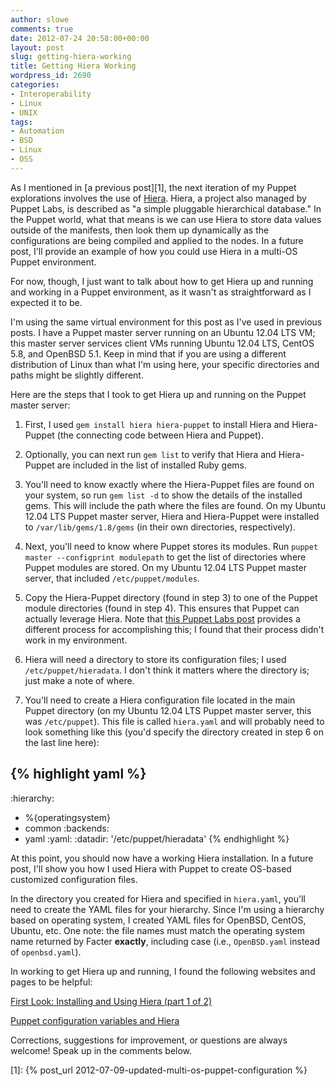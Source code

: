 ```yaml
---
author: slowe
comments: true
date: 2012-07-24 20:58:00+00:00
layout: post
slug: getting-hiera-working
title: Getting Hiera Working
wordpress_id: 2690
categories:
- Interoperability
- Linux
- UNIX
tags:
- Automation
- BSD
- Linux
- OSS
---
```


As I mentioned in [a previous post][1], the next iteration of my Puppet explorations involves the use of [Hiera](http://projects.puppetlabs.com/projects/hiera). Hiera, a project also managed by Puppet Labs, is described as "a simple pluggable hierarchical database." In the Puppet world, what that means is we can use Hiera to store data values outside of the manifests, then look them up dynamically as the configurations are being compiled and applied to the nodes. In a future post, I'll provide an example of how you could use Hiera in a multi-OS Puppet environment.

For now, though, I just want to talk about how to get Hiera up and running and working in a Puppet environment, as it wasn't as straightforward as I expected it to be.

I'm using the same virtual environment for this post as I've used in previous posts. I have a Puppet master server running on an Ubuntu 12.04 LTS VM; this master server services client VMs running Ubuntu 12.04 LTS, CentOS 5.8, and OpenBSD 5.1. Keep in mind that if you are using a different distribution of Linux than what I'm using here, your specific directories and paths might be slightly different.

Here are the steps that I took to get Hiera up and running on the Puppet master server:

1. First, I used `gem install hiera hiera-puppet` to install Hiera and Hiera-Puppet (the connecting code between Hiera and Puppet).

2. Optionally, you can next run `gem list` to verify that Hiera and Hiera-Puppet are included in the list of installed Ruby gems.

3. You'll need to know exactly where the Hiera-Puppet files are found on your system, so run `gem list -d` to show the details of the installed gems. This will include the path where the files are found. On my Ubuntu 12.04 LTS Puppet master server, Hiera and Hiera-Puppet were installed to `/var/lib/gems/1.8/gems` (in their own directories, respectively).

4. Next, you'll need to know where Puppet stores its modules. Run `puppet master --configprint modulepath` to get the list of directories where Puppet modules are stored. On my Ubuntu 12.04 LTS Puppet master server, that included `/etc/puppet/modules`.

5. Copy the Hiera-Puppet directory (found in step 3) to one of the Puppet module directories (found in step 4). This ensures that Puppet can actually leverage Hiera. Note that [this Puppet Labs post](http://puppetlabs.com/blog/first-look-installing-and-using-hiera/) provides a different process for accomplishing this; I found that their process didn't work in my environment.

6. Hiera will need a directory to store its configuration files; I used `/etc/puppet/hieradata`. I don't think it matters where the directory is; just make a note of where.

7. You'll need to create a Hiera configuration file located in the main Puppet directory (on my Ubuntu 12.04 LTS Puppet master server, this was `/etc/puppet`). This file is called `hiera.yaml` and will probably need to look something like this (you'd specify the directory created in step 6 on the last line here):

{% highlight yaml %}
---
:hierarchy:
  - %{operatingsystem}
  - common
:backends:
  - yaml
:yaml:
  :datadir: '/etc/puppet/hieradata'
{% endhighlight %}

At this point, you should now have a working Hiera installation. In a future post, I'll show you how I used Hiera with Puppet to create OS-based customized configuration files.

In the directory you created for Hiera and specified in `hiera.yaml`, you'll need to create the YAML files for your hierarchy. Since I'm using a hierarchy based on operating system, I created YAML files for OpenBSD, CentOS, Ubuntu, etc. One note: the file names must match the operating system name returned by Facter **exactly**, including case (i.e., `OpenBSD.yaml` instead of `openbsd.yaml`).

In working to get Hiera up and running, I found the following websites and pages to be helpful:

[First Look: Installing and Using Hiera (part 1 of 2)](http://puppetlabs.com/blog/first-look-installing-and-using-hiera/)  

[Puppet configuration variables and Hiera](http://www.craigdunn.org/2011/10/puppet-configuration-variables-and-hiera/)

Corrections, suggestions for improvement, or questions are always welcome! Speak up in the comments below.

[1]: {% post_url 2012-07-09-updated-multi-os-puppet-configuration %}
